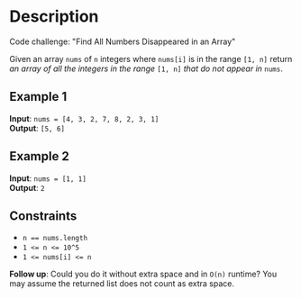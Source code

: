 # Description

Code challenge: "Find All Numbers Disappeared in an Array"

Given an array `nums` of `n` integers where `nums[i]` is in the range `[1, n]`
return *an array of all the integers in the range* `[1, n]` *that do not appear in* `nums`.

## Example 1

**Input**: `nums = [4, 3, 2, 7, 8, 2, 3, 1]`\
**Output**: `[5, 6]`

## Example 2

**Input**: `nums = [1, 1]`\
**Output**: `2`

## Constraints

* `n == nums.length`
* `1 <= n <= 10^5`
* `1 <= nums[i] <= n`

**Follow up**: Could you do it without extra space and in `O(n)` runtime? You may assume the returned list does not count as extra space.

